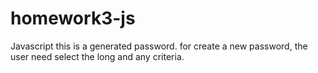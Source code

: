 # homework3-js
Javascript
this is a generated password. for create a new password, the user need select the long and any criteria.

